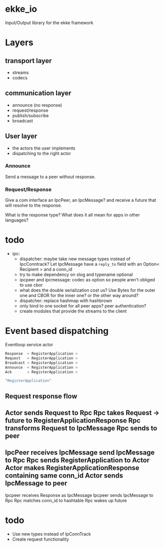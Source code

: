 # ekke_io
Input/Output library for the ekke framework

# Layers

## transport layer

- streams
- codecs

## communication layer

- announce (no response)
- request/response
- publish/subscribe
- broadcast

## User layer

- the actors the user implements
- dispatching to the right actor

### Announce

Send a message to a peer without response.

### Request/Response
Give a com interface an IpcPeer, an IpcMessage? and receive a future that will resolve to the response.

What is the response type?
What does it all mean for apps in other languages?

# todo

- ipc:
  - dispatcher: maybe take new message types instead of IpcConntrack? Let IpcMessage have a `reply_to` field with an Option< Recipient<IpcMessage> > and a conn_id
  - try to make dependency on slog and typename optional
  - ipcpeer and ipcmessage: codec as option so people aren't obliged to use cbor
  - what does the double serialization cost us? Use Bytes for the outer one and CBOR for the inner one? or the other way around?
  - dispatcher: replace hashmap with hashbrown
  - only bind to one socket for all peer apps? peer authentication?
  - create modules that provide the streams to the client


# Event based dispatching

Eventloop service actor

```rust
Response  < RegisterApplication >
Request   < RegisterApplication >
Broadcast < RegisterApplication >
Announce  < RegisterApplication >
Ack       < RegisterApplication >

"RegisterApplication"


```

## Request response flow

Actor sends Request to Rpc
Rpc takes Request -> future to RegisterApplicationResponse
Rpc transforms Request to IpcMessage
Rpc sends to peer
---
IpcPeer receives IpcMessage
send IpcMessage to Rpc
Rpc sends RegisterApplication to Actor
Actor makes RegisterApplicationResponse containing same conn_id
Actor sends IpcMessage to peer
---
Ipcpeer receives Response as IpcMessage
Ipcpeer sends IpcMessage to Rpc
Rpc matches conn_id to hashtable
Rpc wakes up future

# todo
- Use new types instead of IpConnTrack
- Create request functionality
